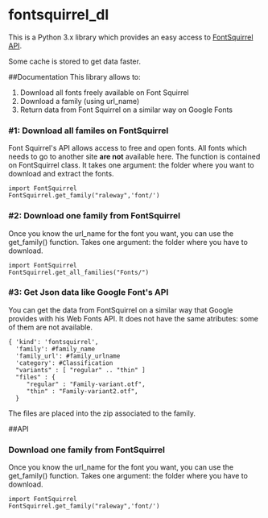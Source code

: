 fontsquirrel_dl
=========================

This is a Python 3.x library which provides an easy access to [FontSquirrel API](http://www.fontsquirrel.com/blog/2010/12/the-font-squirrel-api).

Some cache is stored to get data faster.

##Documentation
This library allows to:

1. Download all fonts freely available on Font Squirrel
1. Download a family (using url_name)
1. Return data from Font Squirrel on a similar way on Google Fonts 

### #1: Download all familes on FontSquirrel
Font Squirrel's API allows access to free and open fonts. All fonts which needs to go to another site **are not** available here. The function is contained on FontSquirrel class. 
It takes one argument: the folder where you want to download and extract the fonts.

    import FontSquirrel
    FontSquirrel.get_family("raleway",'font/')

### #2: Download one family from FontSquirrel
Once you know the url_name for the font you want, you can use the get_family() function. Takes one argument: the folder where you have to download.

    import FontSquirrel
    FontSquirrel.get_all_families("Fonts/")
    
### #3: Get Json data like Google Font's API
You can get the data from FontSquirrel on a similar way that Google provides with his Web Fonts API. It does not have the same atributes: some of them are not available.
    
    { 'kind': 'fontsquirrel',
      'family': #family_name
      'family_url': #family_urlname
      'category': #Classification
      "variants" : [ "regular" .. "thin" ]
      "files" : {
         "regular" : "Family-variant.otf",
         "thin" : "Family-variant2.otf",
      }
        
The files are placed into the zip associated to the family.

##API

### Download one family from FontSquirrel
Once you know the url_name for the font you want, you can use the get_family() function. Takes one argument: the folder where you have to download.

    import FontSquirrel
    FontSquirrel.get_family("raleway",'font/')